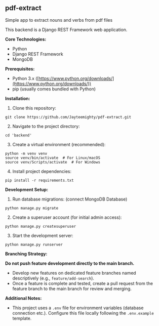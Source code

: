 ##  **pdf-extract**

Simple app to extract nouns and verbs from pdf files


This backend is a Django REST Framework web application.

**Core Technologies:**

* Python
* Django REST Framework
* MongoDB

**Prerequisites:**

* Python 3.x ([https://www.python.org/downloads/](https://www.python.org/downloads/))
* pip (usually comes bundled with Python)

**Installation:**

1. Clone this repository:

```
git clone https://github.com/Jayteemighty/pdf-extract.git
```
2. Navigate to the project directory:

```
cd 'backend'
```
3. Create a virtual environment (recommended):

```
python -m venv venv
source venv/bin/activate  # For Linux/macOS
source venv/Scripts/activate  # For Windows
```
4. Install project dependencies:

```
pip install -r requirements.txt
```

**Development Setup:**

1. Run database migrations: (connect MongoDB Database)

```
python manage.py migrate
```
2. Create a superuser account (for initial admin access):

```
python manage.py createsuperuser
```
3. Start the development server:

```
python manage.py runserver
```

**Branching Strategy:**

**Do not push feature development directly to the main branch.**

* Develop new features on dedicated feature branches named descriptively (e.g., `feature/add-search`).
* Once a feature is complete and tested, create a pull request from the feature branch to the main branch for review and merging.

**Additional Notes:**

* This project uses a `.env` file for environment variables (database connection etc.). Configure this file locally following the `.env.example` template.
